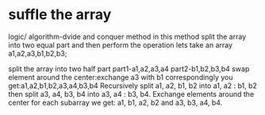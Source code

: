 # suffle the array
logic/ algorithm-dvide and conquer method
in this method split the array into two equal part and then perform the operation
lets take an array a1,a2,a3,b1,b2,b3;

split the array into two half part
    part1-a1,a2,a3,a4
    part2-b1,b2,b3,b4
swap element around the center:exchange a3 with b1 correspondingly
you get:a1,a2,b1,b2,a3,a4,b3,b4
Recursively split a1, a2, b1, b2 into a1, a2 : b1, b2 
then split a3, a4, b3, b4 into a3, a4 : b3, b4.
Exchange elements around the center for each subarray we get: 
a1, b1, a2, b2 and a3, b3, a4, b4.
